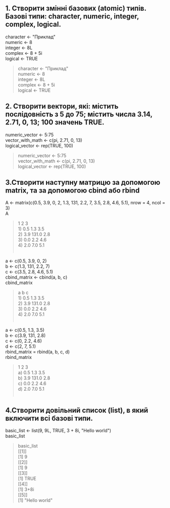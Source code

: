 ## 1.	Створити змінні базових (atomic) типів. Базові типи: character, numeric, integer, complex, logical. ##
character <- "Приклад" <br>
numeric <- 8 <br>
integer <- 8L <br>
complex <- 8 + 5i <br>
logical <- TRUE <br>
> character <- "Приклад" <br>
> numeric <- 8 <br>
> integer <- 8L <br>
> complex <- 8 + 5i <br>
> logical <- TRUE <br>
## 2.	Створити вектори, які: містить послідовність з 5 до 75; містить числа 3.14, 2.71, 0, 13; 100 значень TRUE. ## 
numeric_vector <- 5:75 <br>
vector_with_math <- c(pi, 2.71, 0, 13) <br>
logical_vector <- rep(TRUE, 100) <br>
> numeric_vector <- 5:75 <br>
> vector_with_math <- c(pi, 2.71, 0, 13) <br>
> logical_vector <- rep(TRUE, 100) <br>
## 3.Створити наступну матрицю за допомогою matrix, та за допомогою cbind або rbind ##
A <- matrix(c(0.5, 3.9, 0, 2, 1.3, 131, 2.2, 7, 3.5, 2.8, 4.6, 5.1), nrow = 4, ncol = 3) <br>
A <br>
> <table>
>    1        2      3 <br>
> 1) 0.5     1.3    3.5 <br>
> 2) 3.9     131.0  2.8 <br>
> 3) 0.0     2.2    4.6 <br>
> 4) 2.0     7.0    5.1 <br> </table>
a <- c(0.5, 3.9, 0, 2) <br>
b <- c(1.3, 131, 2.2, 7) <br>
c <- c(3.5, 2.8, 4.6, 5.1) <br>
cbind_matrix <- cbind(a, b, c) <br>
cbind_matrix <br> 

> <table>
>    a        b      c <br>
> 1) 0.5     1.3    3.5 <br>
> 2) 3.9     131.0  2.8 <br>
> 3) 0.0     2.2    4.6 <br>
> 4) 2.0     7.0    5.1 <br> </table>

a <- c(0.5, 1.3, 3.5) <br>
b <- c(3.9, 131, 2.8) <br>
c <- c(0, 2.2, 4.6) <br>
d <- c(2, 7, 5.1) <br>
rbind_matrix = rbind(a, b, c, d) <br>
rbind_matrix <br>
> <table>
>    1        2      3 <br>
> a) 0.5     1.3    3.5 <br>
> b) 3.9     131.0  2.8 <br>
> c) 0.0     2.2    4.6 <br>
> d) 2.0     7.0    5.1 <br> </table>

## 4.Створити довільний список (list), в який включити всі базові типи. ##
basic_list <- list(9, 9L, TRUE, 3 + 8i, "Hello world") <br>
basic_list <br>
> basic_list <br>
> [[1]] <br>
> [1] 9 <br>
> [[2]] <br>
> [1] 9 <br>
> [[3]] <br>
> [1] TRUE <br>
> [[4]] <br>
> [1] 3+8i <br>
> [[5]] <br>
> [1] "Hello world" <br>
